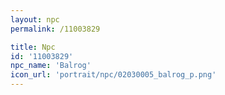```yaml
---
layout: npc
permalink: /11003829

title: Npc
id: '11003829'
npc_name: 'Balrog'
icon_url: 'portrait/npc/02030005_balrog_p.png'
---
```


